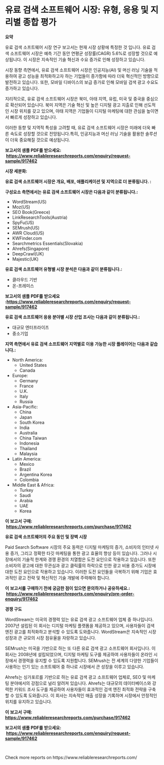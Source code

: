 <p><h1>유료 검색 소프트웨어 시장: 유형, 응용 및 지리별 종합 평가</h1></p><p><strong>요약</strong></p>
<p><p>유료 검색 소프트웨어 시장 연구 보고서는 현재 시장 상황에 특정한 것 입니다. 유료 검색 소프트웨어 시장은 예측 기간 동안 연평균 성장률(CAGR) 5.6%로 성장할 것으로 예상됩니다. 이 시장은 지속적인 기술 혁신과 수요 증가로 인해 성장하고 있습니다.</p><p>시장 동향 측면에서, 유료 검색 소프트웨어 시장은 인공지능(AI) 및 머신 러닝 기술을 적용하여 광고 성능을 최적화하고자 하는 기업들이 증가함에 따라 더욱 혁신적인 방향으로 발전하고 있습니다. 또한, 모바일 디바이스의 보급 증가로 인해 모바일 검색 광고 수요도 증가하고 있습니다.</p><p>지리적으로, 유료 검색 소프트웨어 시장은 북미, 아태 지역, 유럽, 미국 및 중국을 중심으로 확산되어 있습니다. 북미 지역은 기술 혁신 및 높은 디지털 광고 지출로 인해 선도적인 시장 위치를 갖고 있으며, 아태 지역은 기업들이 디지털 마케팅에 대한 관심을 높이면서 빠르게 성장하고 있습니다.</p><p>이러한 동향 및 지역적 특성을 고려할 때, 유료 검색 소프트웨어 시장은 미래에 더욱 빠른 속도로 성장할 것으로 전망됩니다.특히, 인공지능과 머신 러닝 기술을 활용한 솔루션이 더욱 중요해질 것으로 예상됩니다.</p></p>
<p><strong>보고서의 샘플 PDF를 받으세요: &nbsp;<a href="https://www.reliableresearchreports.com/enquiry/request-sample/917462">https://www.reliableresearchreports.com/enquiry/request-sample/917462</a></strong></p>
<p><strong>시장 세분화:</strong></p>
<p><strong> 유료 검색 소프트웨어 시장은 개요, 배포, 애플리케이션 및 지역으로 더 분류됩니다. :</strong></p>
<p><strong>구성요소 측면에서는 유료 검색 소프트웨어 시장은 다음과 같이 분류됩니다.:</strong></p>
<p><ul><li>WordStream(US)</li><li>Moz(US)</li><li>SEO Book(Greece)</li><li>LinkResearchTools(Austria)</li><li>SpyFu(US)</li><li>SEMrush(US)</li><li>AWR Cloud(US)</li><li>KWFinder.com</li><li>Searchmetrics Essentials(Slovakia)</li><li>Ahrefs(Singapore)</li><li>DeepCrawl(UK)</li><li>Majestic(UK)</li></ul></p>
<p><strong> 유료 검색 소프트웨어 유형별 시장 분석은 다음과 같이 분류됩니다.:</strong></p>
<p><ul><li>클라우드 기반</li><li>온-프레미스</li></ul></p>
<p><strong>보고서의 샘플 PDF를 받으세요 :<a href="https://www.reliableresearchreports.com/enquiry/request-sample/917462">https://www.reliableresearchreports.com/enquiry/request-sample/917462</a></strong></p>
<p><strong> 유료 검색 소프트웨어 응용 분야별 시장 산업 조사는 다음과 같이 분류됩니다.:</strong></p>
<p><ul><li>대규모 엔터프라이즈</li><li>중소기업</li></ul></p>
<p><strong>지역 측면에서 유료 검색 소프트웨어 지역별로 이용 가능한 시장 플레이어는 다음과 같습니다.:</strong></p>
<p><ul>
    <li>
        North America:
        <ul>
            <li>United States</li>
            <li>Canada</li>
        </ul>
    </li>
    <li>
        Europe:
        <ul>
            <li>Germany</li>
            <li>France</li>
            <li>U.K.</li>
            <li>Italy</li>
            <li>Russia</li>
        </ul>
    </li>
    <li>
        Asia-Pacific:
        <ul>
            <li>China</li>
            <li>Japan</li>
            <li>South Korea</li>
            <li>India</li>
            <li>Australia</li>
            <li>China Taiwan</li>
            <li>Indonesia</li>
            <li>Thailand</li>
            <li>Malaysia</li>
        </ul>
    </li>
    <li>
        Latin America:
        <ul>
            <li>Mexico</li>
            <li>Brazil</li>
            <li>Argentina Korea</li>
            <li>Colombia</li>
        </ul>
    </li>
    <li>
        Middle East & Africa:
        <ul>
            <li>Turkey</li>
            <li>Saudi</li>
            <li>Arabia</li>
            <li>UAE</li>
            <li>Korea</li>
        </ul>
    </li>
    </ul></p>
<p><strong>이 보고서 구매: &nbsp;<a href="https://www.reliableresearchreports.com/purchase/917462">https://www.reliableresearchreports.com/purchase/917462</a></strong></p>
<p><strong>유료 검색 소프트웨어의 주요 동인 및 장벽 시장</strong></p>
<p><p>Paid Search Software 시장의 주요 동력은 디지털 마케팅의 증가, 소비자의 인터넷 사용 증가, 그리고 정확한 타깃 마케팅을 통한 광고 효율의 향상 등이 있습니다. 그러나 시장에서의 기술적 한계와 경쟁 환경의 치열함은 도전 요인으로 작용하고 있습니다. 또한 소비자의 광고에 대한 무관심과 광고 클릭률의 하락으로 인한 광고 비용 증가도 시장에 대한 도전 요인으로 작용하고 있습니다. 이러한 도전 요인들을 극복하기 위해 기업은 효과적인 광고 전략 및 혁신적인 기술 개발에 주력해야 합니다.</p></p>
<p><strong>이 보고서를 구매하기 전에 궁금한 점이 있으면 문의하거나 공유하세요.: &nbsp;<a href="https://www.reliableresearchreports.com/enquiry/pre-order-enquiry/917462">https://www.reliableresearchreports.com/enquiry/pre-order-enquiry/917462</a></strong></p>
<p><strong>경쟁 구도</strong></p>
<p><p>WordStream는 미국의 경쟁력 있는 유료 검색 광고 소프트웨어 업체 중 하나입니다. 2007년 설립된 이 회사는 디지털 마케팅 플랫폼을 제공하고 있으며, 사용자들이 검색 엔진 광고를 최적화하고 분석할 수 있도록 도와줍니다. WordStream은 지속적인 시장 성장과 큰 규모의 시장 점유율을 자랑하고 있습니다.</p><p>SEMrush는 미국을 기반으로 하는 또 다른 유료 검색 광고 소프트웨어 회사입니다. 이 회사는 2008년에 설립되었으며, 디지털 마케팅 도구를 제공하여 사용자들이 온라인 시장에서 경쟁력을 유지할 수 있도록 지원합니다. SEMrush는 전 세계의 다양한 기업들이 사용하는 인기 있는 소프트웨어 중 하나로 시장에서 큰 성장을 이루고 있습니다.</p><p>Ahrefs는 싱가포르를 기반으로 하는 유료 검색 광고 소프트웨어 업체로, SEO 및 마케팅 분야에서의 강점으로 널리 알려져 있습니다. Ahrefs는 대규모의 데이터베이스와 강력한 키워드 조사 도구를 제공하여 사용자들이 효과적인 검색 엔진 최적화 전략을 구축할 수 있도록 도와줍니다. 이 회사는 지속적인 매출 성장을 기록하며 시장에서 안정적인 위치를 유지하고 있습니다.</p></p>
<p><strong>이 보고서 구매: &nbsp; <a href="https://www.reliableresearchreports.com/purchase/917462">https://www.reliableresearchreports.com/purchase/917462</a></strong></p>
<p><strong>보고서의 샘플 PDF를 받으세요: &nbsp;<a href="https://www.reliableresearchreports.com/enquiry/request-sample/917462">https://www.reliableresearchreports.com/enquiry/request-sample/917462</a></strong><strong></strong></p>
<p>&nbsp;</p>
<p>Check more reports on https://www.reliableresearchreports.com/</p>